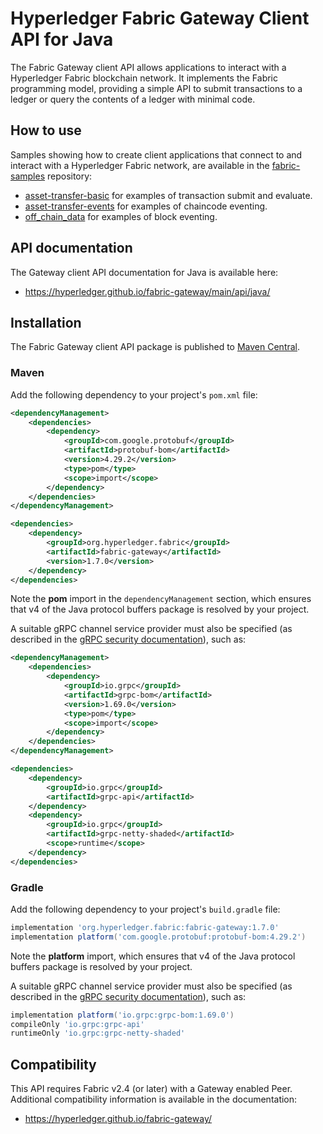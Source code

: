 # Hyperledger Fabric Gateway Client API for Java

The Fabric Gateway client API allows applications to interact with a Hyperledger Fabric blockchain network. It implements the Fabric programming model, providing a simple API to submit transactions to a ledger or query the contents of a ledger with minimal code.

## How to use

Samples showing how to create client applications that connect to and interact with a Hyperledger Fabric network, are available in the [fabric-samples](https://github.com/hyperledger/fabric-samples) repository:

- [asset-transfer-basic](https://github.com/hyperledger/fabric-samples/tree/main/asset-transfer-basic) for examples of transaction submit and evaluate.
- [asset-transfer-events](https://github.com/hyperledger/fabric-samples/tree/main/asset-transfer-events) for examples of chaincode eventing.
- [off_chain_data](https://github.com/hyperledger/fabric-samples/tree/main/off_chain_data) for examples of block eventing.

## API documentation

The Gateway client API documentation for Java is available here:

- https://hyperledger.github.io/fabric-gateway/main/api/java/

## Installation

The Fabric Gateway client API package is published to [Maven Central](https://central.sonatype.com/artifact/org.hyperledger.fabric/fabric-gateway).

### Maven

Add the following dependency to your project's `pom.xml` file:

```xml
<dependencyManagement>
    <dependencies>
        <dependency>
            <groupId>com.google.protobuf</groupId>
            <artifactId>protobuf-bom</artifactId>
            <version>4.29.2</version>
            <type>pom</type>
            <scope>import</scope>
        </dependency>
    </dependencies>
</dependencyManagement>

<dependencies>
    <dependency>
        <groupId>org.hyperledger.fabric</groupId>
        <artifactId>fabric-gateway</artifactId>
        <version>1.7.0</version>
    </dependency>
</dependencies>
```

Note the **pom** import in the `dependencyManagement` section, which ensures that v4 of the Java protocol buffers package is resolved by your project.

A suitable gRPC channel service provider must also be specified (as described in the [gRPC security documentation](https://github.com/grpc/grpc-java/blob/master/SECURITY.md#transport-security-tls)), such as:

```xml
<dependencyManagement>
    <dependencies>
        <dependency>
            <groupId>io.grpc</groupId>
            <artifactId>grpc-bom</artifactId>
            <version>1.69.0</version>
            <type>pom</type>
            <scope>import</scope>
        </dependency>
    </dependencies>
</dependencyManagement>

<dependencies>
    <dependency>
        <groupId>io.grpc</groupId>
        <artifactId>grpc-api</artifactId>
    </dependency>
    <dependency>
        <groupId>io.grpc</groupId>
        <artifactId>grpc-netty-shaded</artifactId>
        <scope>runtime</scope>
    </dependency>
</dependencies>
```

### Gradle

Add the following dependency to your project's `build.gradle` file:

```groovy
implementation 'org.hyperledger.fabric:fabric-gateway:1.7.0'
implementation platform('com.google.protobuf:protobuf-bom:4.29.2')
```

Note the **platform** import, which ensures that v4 of the Java protocol buffers package is resolved by your project.

A suitable gRPC channel service provider must also be specified (as described in the [gRPC security documentation](https://github.com/grpc/grpc-java/blob/master/SECURITY.md#transport-security-tls)), such as:

```groovy
implementation platform('io.grpc:grpc-bom:1.69.0')
compileOnly 'io.grpc:grpc-api'
runtimeOnly 'io.grpc:grpc-netty-shaded'
```

## Compatibility

This API requires Fabric v2.4 (or later) with a Gateway enabled Peer. Additional compatibility information is available in the documentation:

- https://hyperledger.github.io/fabric-gateway/
